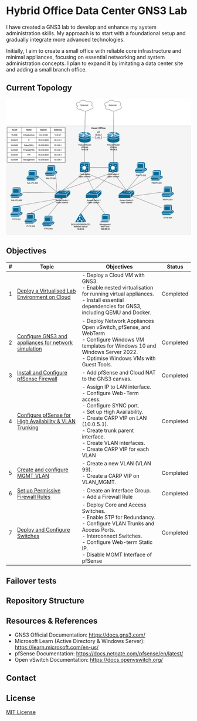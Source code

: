 # Hybrid Office Data Center GNS3 Lab

I have created a GNS3 lab to develop and enhance my system administration skills. My approach is to start with a foundational setup and gradually integrate more advanced technologies.

Initially, I aim to create a small office with reliable core infrastructure and minimal appliances, focusing on essential networking and system administration concepts. I plan to expand it by imitating a data center site and adding a small branch office. 

## Current Topology

![Topology](images/topology.png)

## Objectives

| **#** | **Topic**                                                                          | Objectives                                                                                                                                                                                                                                                         | **Status** |
| ----- | ---------------------------------------------------------------------------------- | ------------------------------------------------------------------------------------------------------------------------------------------------------------------------------------------------------------------------------------------------------------------ | ---------- |
| 1     | [Deploy a Virtualised Lab Environment on Cloud](01_environment_setup.md)           | - Deploy a Cloud VM with GNS3.<br>- Enable nested virtualisation for running virtual appliances.<br>- Install essential dependencies for GNS3, including QEMU and Docker.                                                                                          | Completed  |
| 2     | [Configure GNS3 and appliances for network simulation](02_configure_gns3.md)       | - Deploy Network Appliances Open vSwitch, pfSense, and WebTerm<br>- Configure Windows VM templates for Windows 10 and Windows Server 2022.<br>- Optimise Windows VMs with Guest Tools.                                                                             | Completed  |
| 3     | [Install and Configure pfSense Firewall](03_install_pfsense.md)                    | - Add pfSense and Cloud NAT to the GNS3 canvas.                                                                                                                                                                                                                    | Completed  |
| 4     | [Configure pfSense for High Availability & VLAN Trunking](04_configure_pfsense.md) | - Assign IP to LAN interface.<br>- Configure Web-Term access.<br>- Configure SYNC port.<br>- Set up High Availability.<br>- Create CARP VIP on LAN (10.0.5.1).<br>- Create trunk parent interface.<br>- Create VLAN interfaces.<br>- Create CARP VIP for each VLAN | Completed  |
| 5     | [Create and configure MGMT_VLAN](05_configure_mgmt_vlan.md)                        | - Create a new VLAN (VLAN 99).<br>- Create a CARP VIP on VLAN_MGMT.                                                                                                                                                                                                | Completed  |
| 6     | [Set up Permissive Firewall Rules](06_set_up_firewall_rules.md)                    | - Create an Interface Group.<br>- Add a Firewall Rule                                                                                                                                                                                                              | Completed  |
| 7     | [Deploy and Configure Switches ](07_switch_configuration_deployment.md)            | - Deploy Core and Access Switches.<br>- Enable STP for Redundancy.<br>- Configure VLAN Trunks and Access Ports.<br>- Interconnect Switches.<br>- Configure Web-term Static IP.<br>- Disable MGMT Interface of pfSense                                              | Completed  |
## Failover tests

## Repository Structure


## Resources & References

- GNS3 Official Documentation: https://docs.gns3.com/
- Microsoft Learn (Active Directory & Windows Server): https://learn.microsoft.com/en-us/
- pfSense Documentation: https://docs.netgate.com/pfsense/en/latest/
- Open vSwitch Documentation: https://docs.openvswitch.org/

## Contact


## License

[MIT License](LICENSE)
